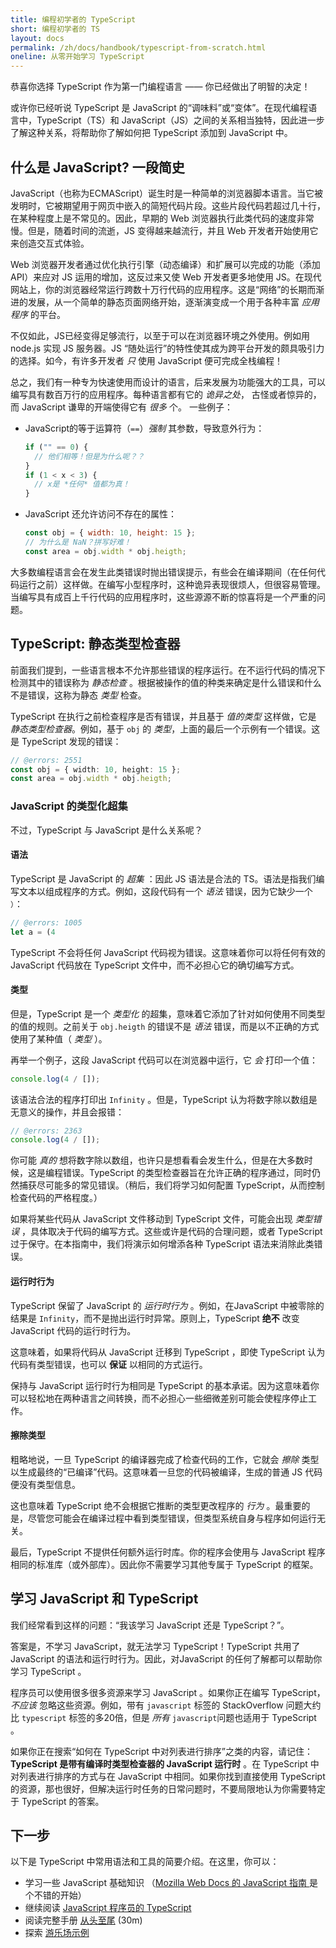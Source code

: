 ```yaml
---
title: 编程初学者的 TypeScript
short: 编程初学者的 TS
layout: docs
permalink: /zh/docs/handbook/typescript-from-scratch.html
oneline: 从零开始学习 TypeScript
---
```


恭喜你选择 TypeScript 作为第一门编程语言 —— 你已经做出了明智的决定！

或许你已经听说 TypeScript 是 JavaScript 的“调味料”或“变体”。在现代编程语言中，TypeScript（TS）和 JavaScript（JS）之间的关系相当独特，因此进一步了解这种关系，将帮助你了解如何把 TypeScript 添加到 JavaScript 中。

## 什么是 JavaScript? 一段简史

JavaScript（也称为ECMAScript）诞生时是一种简单的浏览器脚本语言。当它被发明时，它被期望用于网页中嵌入的简短代码片段。这些片段代码若超过几十行，在某种程度上是不常见的。因此，早期的 Web 浏览器执行此类代码的速度非常慢。但是，随着时间的流逝，JS 变得越来越流行，并且 Web 开发者开始使用它来创造交互式体验。

Web 浏览器开发者通过优化执行引擎（动态编译）和扩展可以完成的功能（添加API）来应对 JS 运用的增加，这反过来又使 Web 开发者更多地使用 JS。在现代网站上，你的浏览器经常运行跨数十万行代码的应用程序。这是“网络”的长期而渐进的发展，从一个简单的静态页面网络开始，逐渐演变成一个用于各种丰富 _应用程序_ 的平台。

不仅如此，JS已经变得足够流行，以至于可以在浏览器环境之外使用。例如用 node.js 实现 JS 服务器。JS “随处运行”的特性使其成为跨平台开发的颇具吸引力的选择。如今，有许多开发者 _只_ 使用 JavaScript 便可完成全栈编程！

总之，我们有一种专为快速使用而设计的语言，后来发展为功能强大的工具，可以编写具有数百万行的应用程序。每种语言都有它的 _诡异之处_， 古怪或者惊异的，而 JavaScript 谦卑的开端使得它有 _很多_ 个。 一些例子：


- JavaScript的等于运算符（`==`）_强制_ 其参数，导致意外行为： 

  ```js
  if ("" == 0) {
    // 他们相等！但是为什么呢？？
  }
  if (1 < x < 3) {
    // x是 *任何* 值都为真！
  }
  ```

- JavaScript 还允许访问不存在的属性：

  ```js
  const obj = { width: 10, height: 15 };
  // 为什么是 NaN？拼写好难！
  const area = obj.width * obj.heigth;
  ```

大多数编程语言会在发生此类错误时抛出错误提示，有些会在编译期间（在任何代码运行之前）这样做。在编写小型程序时，这种诡异表现很烦人，但很容易管理。 当编写具有成百上千行代码的应用程序时，这些源源不断的惊喜将是一个严重的问题。

## TypeScript: 静态类型检查器

前面我们提到，一些语言根本不允许那些错误的程序运行。在不运行代码的情况下检测其中的错误称为 _静态检查_ 。根据被操作的值的种类来确定是什么错误和什么不是错误，这称为静态 _类型_ 检查。

TypeScript 在执行之前检查程序是否有错误，并且基于 _值的类型_ 这样做，它是 _静态类型检查器_。例如，基于 `obj` 的 _类型_，上面的最后一个示例有一个错误。这是 TypeScript 发现的错误：

```ts twoslash
// @errors: 2551
const obj = { width: 10, height: 15 };
const area = obj.width * obj.heigth;
```

### JavaScript 的类型化超集

不过，TypeScript 与 JavaScript 是什么关系呢？

#### 语法

TypeScript 是 JavaScript 的 _超集_ ：因此 JS 语法是合法的 TS。语法是指我们编写文本以组成程序的方式。例如，这段代码有一个 _语法_ 错误，因为它缺少一个 `）`：

```ts twoslash
// @errors: 1005
let a = (4
```

TypeScript 不会将任何 JavaScript 代码视为错误。这意味着你可以将任何有效的 JavaScript 代码放在 TypeScript 文件中，而不必担心它的确切编写方式。

#### 类型

但是，TypeScript 是一个 _类型化_ 的超集，意味着它添加了针对如何使用不同类型的值的规则。之前关于 `obj.heigth` 的错误不是 _语法_ 错误，而是以不正确的方式使用了某种值（ _类型_ ）。

再举一个例子，这段 JavaScript 代码可以在浏览器中运行，它 _会_ 打印一个值：

```js
console.log(4 / []);
```

该语法合法的程序打印出 `Infinity` 。但是，TypeScript 认为将数字除以数组是无意义的操作，并且会报错：

```ts twoslash
// @errors: 2363
console.log(4 / []);
```

你可能 _真的_ 想将数字除以数组，也许只是想看看会发生什么，但是在大多数时候，这是编程错误。TypeScript 的类型检查器旨在允许正确的程序通过，同时仍然捕获尽可能多的常见错误。（稍后，我们将学习如何配置 TypeScript，从而控制检查代码的严格程度。）

如果将某些代码从 JavaScript 文件移动到 TypeScript 文件，可能会出现 _类型错误_ ，具体取决于代码的编写方式。这些或许是代码的合理问题，或者 TypeScript 过于保守。在本指南中，我们将演示如何增添各种 TypeScript 语法来消除此类错误。

#### 运行时行为 

TypeScript 保留了 JavaScript 的 _运行时行为_ 。例如，在JavaScript 中被零除的结果是 `Infinity`，而不是抛出运行时异常。原则上，TypeScript **绝不** 改变 JavaScript 代码的运行时行为。

这意味着，如果将代码从 JavaScript 迁移到 TypeScript ，即使 TypeScript 认为代码有类型错误，也可以 **保证** 以相同的方式运行。

保持与 JavaScript 运行时行为相同是 TypeScript 的基本承诺。因为这意味着你可以轻松地在两种语言之间转换，而不必担心一些细微差别可能会使程序停止工作。

<!--
Missing subsection on the fact that TS extends JS to add syntax for type
specification.  (Since the immediately preceding text was raving about
how JS code can be used in TS.)
-->

#### 擦除类型

粗略地说，一旦 TypeScript 的编译器完成了检查代码的工作，它就会 _擦除_ 类型以生成最终的“已编译”代码。这意味着一旦您的代码被编译，生成的普通 JS 代码便没有类型信息。

这也意味着 TypeScript 绝不会根据它推断的类型更改程序的 _行为_ 。最重要的是，尽管您可能会在编译过程中看到类型错误，但类型系统自身与程序如何运行无关。

最后，TypeScript 不提供任何额外运行时库。你的程序会使用与 JavaScript 程序相同的标准库（或外部库）。因此你不需要学习其他专属于 TypeScript 的框架。

<!--
Should extend this paragraph to say that there's an exception of
allowing you to use newer JS features and transpile the code to an older
JS, and this might add small stubs of functionality when needed.  (Maybe
with an example --- something like `?.` would be good in showing readers
that this document is maintained.)
-->

## 学习 JavaScript 和 TypeScript

我们经常看到这样的问题：“我该学习 JavaScript 还是 TypeScript？”。

答案是，不学习 JavaScript，就无法学习 TypeScript！TypeScript 共用了 JavaScript 的语法和运行时行为。因此，对JavaScript 的任何了解都可以帮助你学习 TypeScript 。

程序员可以使用很多很多资源来学习 JavaScript 。如果你正在编写 TypeScript，_不应该_ 忽略这些资源。例如，带有 `javascript` 标签的 StackOverflow 问题大约比 `typescript` 标签的多20倍，但是 _所有_ `javascript`问题也适用于 TypeScript 。

如果你正在搜索“如何在 TypeScript 中对列表进行排序”之类的内容，请记住： **TypeScript 是带有编译时类型检查器的 JavaScript 运行时** 。在 TypeScript 中对列表进行排序的方式与在 JavaScript 中相同。如果你找到直接使用 TypeScript 的资源，那也很好，但解决运行时任务的日常问题时，不要局限地认为你需要特定于 TypeScript 的答案。

## 下一步

以下是 TypeScript 中常用语法和工具的简要介绍。在这里，你可以：

- 学习一些 JavaScript 基础知识 （[Mozilla Web Docs 的 JavaScript 指南 ](https://developer.mozilla.org/zh-CN/docs/Web/JavaScript/Guide) 是个不错的开始）
- 继续阅读 [JavaScript 程序员的 TypeScript](/docs/handbook/typescript-in-5-minutes.html)
- 阅读完整手册 [从头至尾](/docs/handbook/intro.html) (30m)
- 探索 [游乐场示例](/play#show-examples)

<!-- Note: I'll be happy to write the following... -->
<!--
## Types

    * What's a type? (For newbies)
      * A type is a *kind* of value
      * Types implicitly define what operations make sense on them
      * Lots of different kinds, not just primitives
      * We can make descriptions for all kinds of values
      * The `any` type -- a quick desctiption, what it is, and why it's bad
    * Inference 101
      * Examples
      * TypeScript can figure out types most of the time
      * Two places we'll ask you what the type is: Function boundaries, and later-initialized values
    * Co-learning JavaScript
      * You can+should read existing JS resources
      * Just paste it in and see what happens
      * Consider turning off 'strict' -->
